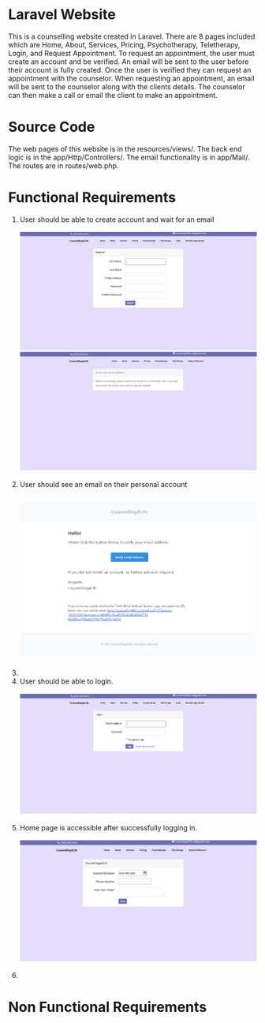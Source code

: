 # Laravel Website
This is a counselling website created in Laravel. There are 8 pages included which are Home, About, Services, Pricing, Psychotherapy, Teletherapy, Login, and Request Appointment. To request an appointment, the user must create an account and be verified. An email will be sent to the user before their account is fully created. Once the user is verified they can request an appointment with the counselor. When requesting an appointment, an email will be sent to the counselor along with the clients details. The counselor can then make a call or email the client to make an appointment.  

# Source Code
The web pages of this website is in the resources/views/. The back end logic is in the app/Http/Controllers/. The email functionality is in app/Mail/. The routes are in routes/web.php.

# Functional Requirements
1. User should be able to create account and wait for an email <br/> <br/>
![alt text](https://github.com/humbleguidant/LaravelWebsite/blob/main/Screenshots/Register.PNG?raw=true) <br />
![alt text](https://github.com/humbleguidant/LaravelWebsite/blob/main/Screenshots/Verify.PNG?raw=true)  <br /> <br />
2. User should see an email on their personal account <br/> <br/>
![alt text](https://github.com/humbleguidant/LaravelWebsite/blob/main/Screenshots/VerifyEmail.PNG?raw=true)  <br /> <br />
3. 
4. User should be able to login.<br/><br/>
![alt text](https://github.com/humbleguidant/LaravelWebsite/blob/main/Screenshots/Login.PNG?raw=true) <br /> <br />
3. Home page is accessible after successfully logging in. <br/><br/>
![alt text](https://github.com/humbleguidant/LaravelWebsite/blob/main/Screenshots/Home.PNG?raw=true) <br /> <br />
4. 
# Non Functional Requirements
